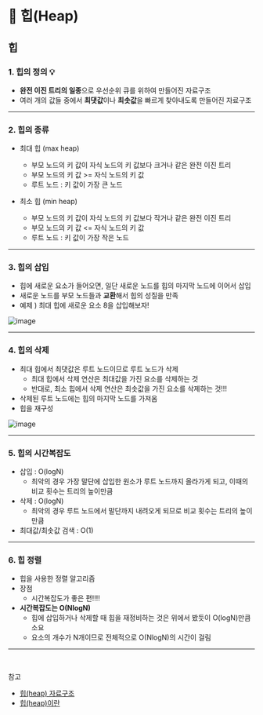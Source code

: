 # :pushpin: 힙(Heap)

## 힙

### 1. 힙의 정의 :bulb:

- **완전 이진 트리의 일종**으로 우선순위 큐를 위하여 만들어진 자료구조
- 여러 개의 값들 중에서 **최댓값**이나 **최솟값**을 빠르게 찾아내도록 만들어진 자료구조


---


### 2. 힙의 종류

- 최대 힙 (max heap)
  - 부모 노드의 키 값이 자식 노드의 키 값보다 크거나 같은 완전 이진 트리
  - 부모 노드의 키 값 >= 자식 노드의 키 값
  - 루트 노드 : 키 값이 가장 큰 노드 
  
- 최소 힙 (min heap)
  - 부모 노드의 키 값이 자식 노드의 키 값보다 작거나 같은 완전 이진 트리
  - 부모 노드의 키 값 <= 자식 노드의 키 값
  - 루트 노드 : 키 값이 가장 작은 노드


---


### 3. 힙의 삽입

- 힙에 새로운 요소가 들어오면, 일단 새로운 노드를 힙의 마지막 노드에 이어서 삽입
- 새로운 노드를 부모 노드들과 **교환**해서 힙의 성질을 만족
- 예제 ) 최대 힙에 새로운 요소 8을 삽입해보자!
  
![image](https://user-images.githubusercontent.com/69101568/200331668-6a2d69b0-2d1e-4ced-b5a6-a671c42f22f1.png)

---


### 4. 힙의 삭제

- 최대 힙에서 최댓값은 루트 노드이므로 루트 노드가 삭제
  - 최대 힙에서 삭제 연산은 최대값을 가진 요소를 삭제하는 것
  - 반대로, 최소 힙에서 삭제 연산은 최솟값을 가진 요소를 삭제하는 것!!!
- 삭제된 루트 노드에는 힙의 마지막 노드를 가져옴
- 힙을 재구성

![image](https://user-images.githubusercontent.com/69101568/200331807-eb78be0d-6d95-4a6d-a7a2-2d6410e46d2c.png)

---

### 5. 힙의 시간복잡도

- 삽입 : O(logN)
  - 최악의 경우 가장 말단에 삽입한 원소가 루트 노드까지 올라가게 되고, 이때의 비교 횟수는 트리의 높이만큼
- 삭제 : O(logN)
  - 최악의 경우 루트 노드에서 말단까지 내려오게 되므로 비교 횟수는 트리의 높이만큼
- 최대값/최솟값 검색 : O(1)


---

### 6. 힙 정렬

- 힙을 사용한 정렬 알고리즘
- 장점
  - 시간복잡도가 좋은 편!!!!
- **시간복잡도는 O(NlogN)**
  - 힙에 삽입하거나 삭제할 때 힙을 재정비하는 것은 위에서 봤듯이 O(logN)만큼 소요
  - 요소의 개수가 N개이므로 전체적으로 O(NlogN)의 시간이 걸림

---

<br>

참고
- [힙(heap) 자료구조](https://mjmjmj98.tistory.com/154)
- [힙(heap)이란](https://gmlwjd9405.github.io/2018/05/10/data-structure-heap.html)
